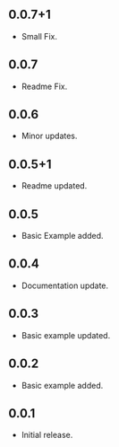 ## 0.0.7+1

* Small Fix.
## 0.0.7

* Readme Fix.
## 0.0.6

* Minor updates.
## 0.0.5+1

* Readme updated.
## 0.0.5

* Basic Example added.

## 0.0.4

* Documentation update.

## 0.0.3

* Basic example updated.

## 0.0.2

* Basic example added.

## 0.0.1

* Initial release.
